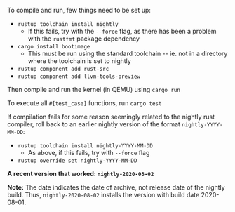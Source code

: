 To compile and run, few things need to be set up:

- `rustup toolchain install nightly`
  - If this fails, try with the `--force` flag, as there has been a problem with the `rustfmt` package dependency
- `cargo install bootimage`
  - This must be run using the standard toolchain -- ie. not in a directory where the toolchain is set to nightly
- `rustup component add rust-src`
- `rustup component add llvm-tools-preview`

Then compile and run the kernel (in QEMU) using `cargo run`

To execute all `#[test_case]` functions, run `cargo test`

If compilation fails for some reason seemingly related to the nightly rust compiler, roll back to an earlier nightly version of the format `nightly-YYYY-MM-DD`:

- `rustup toolchain install nightly-YYYY-MM-DD`
  - As above, if this fails, try with `--force` flag
- `rustup override set nightly-YYYY-MM-DD`

**A recent version that worked: `nightly-2020-08-02`**

**Note:** The date indicates the date of archive, not release date of the nightly build. Thus, `nightly-2020-08-02` installs the version with build date 2020-08-01.

